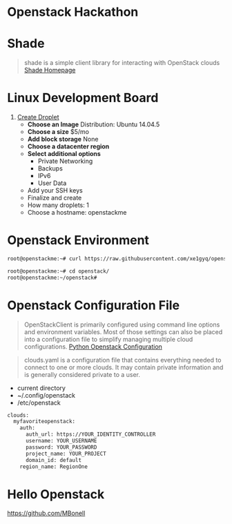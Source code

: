 # Openstack Hackathon

# Shade

> shade is a simple client library for interacting with OpenStack clouds [Shade Homepage](http://docs.openstack.org/infra/shade/)

# Linux Development Board

1. [Create Droplet](https://cloud.digitalocean.com/droplets )
   - __Choose an Image__ Distribution: Ubuntu 14.04.5 
   - __Choose a size__ $5/mo 
   - __Add block storage__ None
   - __Choose a datacenter region__
   - __Select additional options__ 
     - Private Networking
     - Backups
     - IPv6
     - User Data
   -  Add your SSH keys
   -  Finalize and create
     - How many droplets: 1
     - Choose a hostname: openstackme     


# Openstack Environment

```sh
root@openstackme:~# curl https://raw.githubusercontent.com/xe1gyq/openstack/master/setup.sh -o - | sh
```

```sh
root@openstackme:~# cd openstack/
root@openstackme:~/openstack#  
```

# Openstack Configuration File

> OpenStackClient is primarily configured using command line options and environment variables. Most of those settings can also be placed into a configuration file to simplify managing multiple cloud configurations. [Python Openstack Configuration](http://docs.openstack.org/developer/python-openstackclient/configuration.html)

> clouds.yaml is a configuration file that contains everything needed to connect to one or more clouds. It may contain private information and is generally considered private to a user.

- current directory
- ~/.config/openstack
- /etc/openstack

```sh
clouds:
  myfavoriteopenstack:
    auth:        
      auth_url: https://YOUR_IDENTITY_CONTROLLER
      username: YOUR_USERNAME
      password: YOUR_PASSWORD
      project_name: YOUR_PROJECT
      domain_id: default
    region_name: RegionOne
```

# Hello Openstack


https://github.com/MBonell

